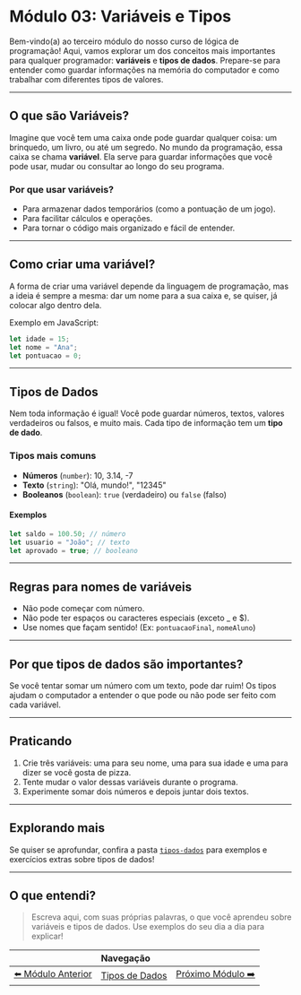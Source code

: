 # Módulo 03: Variáveis e Tipos

Bem-vindo(a) ao terceiro módulo do nosso curso de lógica de programação! Aqui, vamos explorar um dos conceitos mais importantes para qualquer programador: **variáveis** e **tipos de dados**. Prepare-se para entender como guardar informações na memória do computador e como trabalhar com diferentes tipos de valores.

---

## O que são Variáveis?

Imagine que você tem uma caixa onde pode guardar qualquer coisa: um brinquedo, um livro, ou até um segredo. No mundo da programação, essa caixa se chama **variável**. Ela serve para guardar informações que você pode usar, mudar ou consultar ao longo do seu programa.

### Por que usar variáveis?

- Para armazenar dados temporários (como a pontuação de um jogo).
- Para facilitar cálculos e operações.
- Para tornar o código mais organizado e fácil de entender.

---

## Como criar uma variável?

A forma de criar uma variável depende da linguagem de programação, mas a ideia é sempre a mesma: dar um nome para a sua caixa e, se quiser, já colocar algo dentro dela.

Exemplo em JavaScript:

```javascript
let idade = 15;
let nome = "Ana";
let pontuacao = 0;
```

---

## Tipos de Dados

Nem toda informação é igual! Você pode guardar números, textos, valores verdadeiros ou falsos, e muito mais. Cada tipo de informação tem um **tipo de dado**.

### Tipos mais comuns

- **Números** (`number`): 10, 3.14, -7
- **Texto** (`string`): "Olá, mundo!", "12345"
- **Booleanos** (`boolean`): `true` (verdadeiro) ou `false` (falso)

#### Exemplos

```javascript
let saldo = 100.50; // número
let usuario = "João"; // texto
let aprovado = true; // booleano
```

---

## Regras para nomes de variáveis

- Não pode começar com número.
- Não pode ter espaços ou caracteres especiais (exceto _ e $).
- Use nomes que façam sentido! (Ex: `pontuacaoFinal`, `nomeAluno`)

---

## Por que tipos de dados são importantes?

Se você tentar somar um número com um texto, pode dar ruim! Os tipos ajudam o computador a entender o que pode ou não pode ser feito com cada variável.

---

## Praticando

1. Crie três variáveis: uma para seu nome, uma para sua idade e uma para dizer se você gosta de pizza.
2. Tente mudar o valor dessas variáveis durante o programa.
3. Experimente somar dois números e depois juntar dois textos.

---

## Explorando mais

Se quiser se aprofundar, confira a pasta [`tipos-dados`](./tipos-dados/README.md) para exemplos e exercícios extras sobre tipos de dados!

---

## O que entendi?

> Escreva aqui, com suas próprias palavras, o que você aprendeu sobre variáveis e tipos de dados. Use exemplos do seu dia a dia para explicar!

|   | Navegação |   |
|:-:|:----------|:-:|
| [⬅️ Módulo Anterior](../modulo-02-algoritmos-fluxogramas/README.md) | [Tipos de Dados](./tipos-dados/README.md) | [Próximo Módulo ➡️](../modulo-04-condicionais-tabela-verdade/README.md) |
